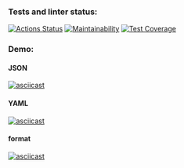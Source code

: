 ### Tests and linter status:
[![Actions Status](https://github.com/Al-kand/php-project-lvl2/workflows/hexlet-check/badge.svg)](https://github.com/Al-kand/php-project-lvl2/actions)
[![Maintainability](https://api.codeclimate.com/v1/badges/4537735394af65d88204/maintainability)](https://codeclimate.com/github/Al-kand/php-project-lvl2/maintainability)
[![Test Coverage](https://api.codeclimate.com/v1/badges/4537735394af65d88204/test_coverage)](https://codeclimate.com/github/Al-kand/php-project-lvl2/test_coverage)
### Demo:
#### JSON
[![asciicast](https://asciinema.org/a/4Km8yGd6KEXoL9J4LCpxAWDmC.svg)](https://asciinema.org/a/4Km8yGd6KEXoL9J4LCpxAWDmC)
#### YAML
[![asciicast](https://asciinema.org/a/lK3nfxsaeZogLiyb7ue5yznt4.svg)](https://asciinema.org/a/lK3nfxsaeZogLiyb7ue5yznt4)
#### format
[![asciicast](https://asciinema.org/a/psApWFRYHixVLINItTv5ca1gL.svg)](https://asciinema.org/a/psApWFRYHixVLINItTv5ca1gL)

